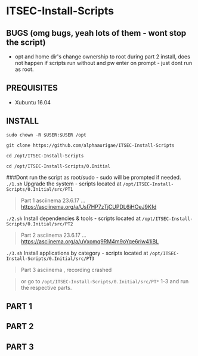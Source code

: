 # ITSEC-Install-Scripts

## BUGS (omg bugs, yeah lots of them - wont stop the script)
- opt and home dir's change ownership to root during part 2 install, does not happen if scripts run without and pw enter on prompt - just dont run as root.


## PREQUISITES

- Xubuntu 16.04 

## INSTALL

`sudo chown -R $USER:$USER /opt`

`git clone https://github.com/alphaaurigae/ITSEC-Install-Scripts`

`cd /opt/ITSEC-Install-Scripts`

`cd /opt/ITSEC-Install-Scripts/0.Initial`

###Dont run the script as root/sudo - sudo will be prompted if needed.
`./1.sh` Upgrade the system - scripts located at `/opt/ITSEC-Install-Scripts/0.Initial/src/PT1`

> Part 1 asciinema 23.6.17 ...
https://asciinema.org/a/UsI7HP7zTjCUPDL6jHOeJ9Kfd


`./2.sh` Install dependencies & tools - scripts located at `/opt/ITSEC-Install-Scripts/0.Initial/src/PT2`

> Part 2 asciinema 23.6.17 ... 
https://asciinema.org/a/uVxomq9RM4m9oYqe6riw41iBL


`./3.sh` Install applications by category - scripts located at `/opt/ITSEC-Install-Scripts/0.Initial/src/PT3`

> Part 3 asciinema , recording crashed


> or go to `/opt/ITSEC-Install-Scripts/0.Initial/src/PT*` 1-3 and run the respective parts. 


## PART 1 


## PART 2 


## PART 3




